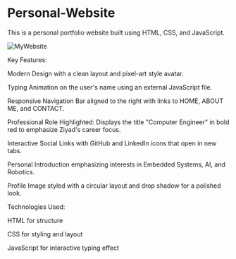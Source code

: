 # Personal-Website
This is a personal portfolio website built using HTML, CSS, and JavaScript.

![MyWebsite](https://github.com/user-attachments/assets/c7eb7709-36a5-4ebe-8afa-2f457d926bdf)

Key Features:

 Modern Design with a clean layout and pixel-art style avatar.

 Typing Animation on the user's name using an external JavaScript file.

 Responsive Navigation Bar aligned to the right with links to HOME, ABOUT ME, and CONTACT.

 Professional Role Highlighted: Displays the title "Computer Engineer" in bold red to emphasize Ziyad's career focus.

 Interactive Social Links with GitHub and LinkedIn icons that open in new tabs.

 Personal Introduction emphasizing interests in Embedded Systems, AI, and Robotics.

 Profile Image styled with a circular layout and drop shadow for a polished look.

Technologies Used:

HTML for structure

CSS for styling and layout

JavaScript for interactive typing effect
